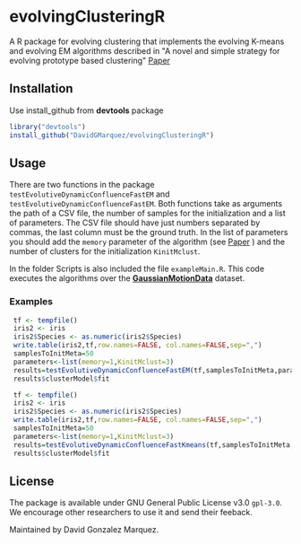 # evolvingClusteringR


A R package for evolving clustering that implements the evolving K-means and evolving EM algorithms described in "A novel and simple strategy for evolving prototype based clustering" [Paper](https://www.sciencedirect.com/science/article/pii/S0031320318301547) 

## Installation
Use install_github from **devtools** package

```r
library("devtools")
install_github("DavidGMarquez/evolvingClusteringR")
```

## Usage

There are two functions in the package `testEvolutiveDynamicConfluenceFastEM` and `testEvolutiveDynamicConfluenceFastEM`. Both functions take as arguments the path of a CSV file, the number of samples for the initialization and a list of parameters. 
The CSV file should have just numbers separated by commas, the last column must be the ground truth. 
In the list of parameters you should add the `memory` parameter of the algorithm (see [Paper](https://www.sciencedirect.com/science/article/pii/S0031320318301547) ) and the number of clusters for the initialization `KinitMclust`.

In the folder Scripts is also included the file `exampleMain.R`. This code executes the algorithms over the [**GaussianMotionData**](https://citius.usc.es/investigacion/datasets/gaussianmotiondata) dataset. 

### Examples
```r
 tf <- tempfile()
 iris2 <- iris
 iris2$Species <- as.numeric(iris2$Species)
 write.table(iris2,tf,row.names=FALSE, col.names=FALSE,sep=",")
 samplesToInitMeta=50
 parameters<-list(memory=1,KinitMclust=3)
 results=testEvolutiveDynamicConfluenceFastEM(tf,samplesToInitMeta,parameters)
 results$clusterModel$fit
```

```r
 tf <- tempfile()
 iris2 <- iris
 iris2$Species <- as.numeric(iris2$Species)
 write.table(iris2,tf,row.names=FALSE, col.names=FALSE,sep=",")
 samplesToInitMeta=50
 parameters<-list(memory=1,KinitMclust=3)
 results=testEvolutiveDynamicConfluenceFastKmeans(tf,samplesToInitMeta,parameters)
 results$clusterModel$fit
```

## License

The package is available under GNU General Public License v3.0 `gpl-3.0`.
We encourage other researchers to use it and send their feeback.

Maintained by David Gonzalez Marquez.
